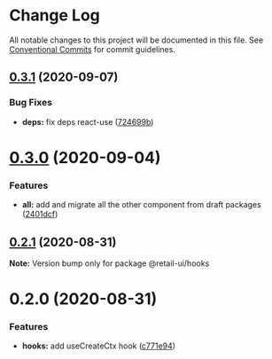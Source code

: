 # Change Log

All notable changes to this project will be documented in this file.
See [Conventional Commits](https://conventionalcommits.org) for commit guidelines.

## [0.3.1](https://github.com/sondh0127/retail-ui/compare/@retail-ui/hooks@0.3.0...@retail-ui/hooks@0.3.1) (2020-09-07)

### Bug Fixes

- **deps:** fix deps react-use ([724699b](https://github.com/sondh0127/retail-ui/commit/724699bba248be21f2be5404e150dd9ea8dc92a1))

# [0.3.0](https://github.com/sondh0127/retail-ui/compare/@retail-ui/hooks@0.2.1...@retail-ui/hooks@0.3.0) (2020-09-04)

### Features

- **all:** add and migrate all the other component from draft packages ([2401dcf](https://github.com/sondh0127/retail-ui/commit/2401dcffeed92aa322be2944d4cfa9b8002e6e53))

## [0.2.1](https://github.com/sondh0127/retail-ui/compare/@retail-ui/hooks@0.2.0...@retail-ui/hooks@0.2.1) (2020-08-31)

**Note:** Version bump only for package @retail-ui/hooks

# 0.2.0 (2020-08-31)

### Features

- **hooks:** add useCreateCtx hook ([c771e94](https://github.com/sondh0127/retail-ui/commit/c771e94f5ff08394aa2e6295239a1936fd50215f))
